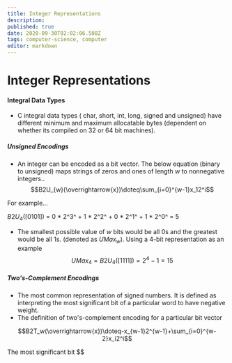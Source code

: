 ```yaml
---
title: Integer Representations
description: 
published: true
date: 2020-09-30T02:02:06.508Z
tags: computer-science, computer
editor: markdown
---
```


# Integer Representations

#### Integral Data Types
* C integral data types ( char, short, int, long, signed and unsigned) have different minimum and maximum allocatable bytes (dependent on whether its compiled on 32 or 64 bit machines). 

##### Unsigned Encodings

* An integer can be encoded as a bit vector. The below equation (binary to unsigned) maps strings of zeros and ones of length *w* to nonnegative integers..
  $$B2U_{w}(\overrightarrow{x})\doteq\sum_{i=0}^{w-1}x_12^i$$

For example...

  $B2U_{4}([0101])$ = 0 * 2^3^ + 1 * 2^2^ + 0 * 2^1^ + 1 * 2^0^ =  5
  
* The smallest possible value of *w* bits would be all 0s and the greatest would be all 1s. (denoted as $UMax_w$). Using a 4-bit representation as an example
  $$UMax_4=B2U_{4}([1111])=2^4-1=15$$
  
##### Two's-Complement Encodings
* The most common representation of signed numbers. It is defined as interpreting the most significant bit of a particular word to have negative weight. 
* The definition of two's-complement encoding for a particular bit vector 

$$B2T_w(\overrightarrow{x})\doteq-x_{w-1}2^{w-1}+\sum_{i=0}^{w-2}x_i2^i$$

The most significant bit $$

  